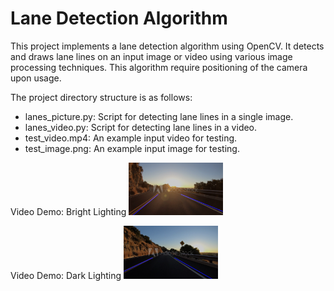 # Lane Detection Algorithm

This project implements a lane detection algorithm using OpenCV. It detects and draws lane lines on an input image or video using various image processing techniques. This algorithm require positioning of the camera upon usage. 


The project directory structure is as follows:

- lanes_picture.py: Script for detecting lane lines in a single image.
- lanes_video.py: Script for detecting lane lines in a video.
- test_video.mp4: An example input video for testing.
- test_image.png: An example input image for testing.


Video Demo: Bright Lighting
<img src="video_frames/ex1.png" alt="frame 1" width="30%" height="30%">

Video Demo: Dark Lighting
<img src="video_frames/ex2.png" alt="frame 1" width="30%" height="30%">
